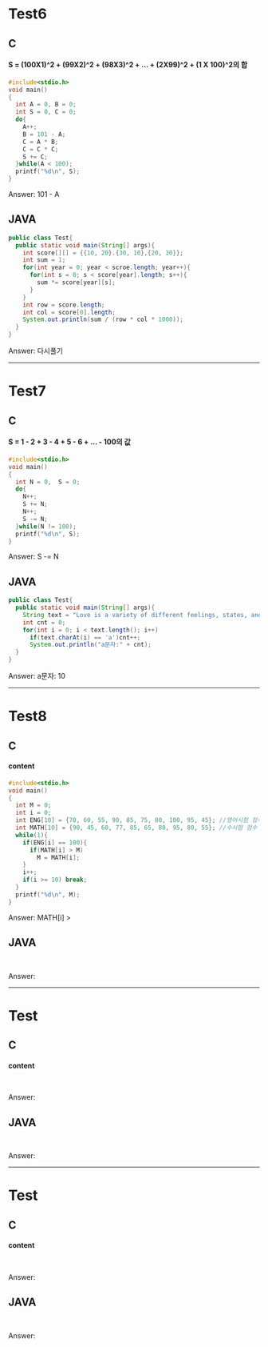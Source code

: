 # Test6
## C
#### S = (100X1)^2 + (99X2)^2 + (98X3)^2 + ... + (2X99)^2 + (1 X 100)^2의 합
```.c
#include<stdio.h>
void main()
{
  int A = 0, B = 0;
  int S = 0, C = 0;
  do{
    A++;
    B = 101 - A;
    C = A * B;
    C = C * C;
    S += C;
  }while(A < 100);
  printf("%d\n", S);
}
```
Answer: 101 - A
## JAVA
```.java
public class Test{
  public static void main(String[] args){
    int score[][] = {{10, 20}.{30, 10},{20, 30}};
    int sum = 1;
    for(int year = 0; year < scroe.length; year++){
      for(int s = 0; s < score[year].length; s++){
        sum *= score[year][s];
      }
    }
    int row = score.length;
    int col = score[0].length;
    System.out.println(sum / (row * col * 1000));
  }
}
```
Answer: 다시풀기

----
# Test7
## C
#### S = 1 - 2 + 3 - 4 + 5 - 6 + ... - 100의 값
```.c
#include<stdio.h>
void main()
{
  int N = 0,  S = 0;
  do{
    N++;
    S += N;
    N++;
    S -= N;
  }while(N != 100);
  printf("%d\n", S);
}
```
Answer: S -= N
## JAVA
```.java
public class Test{
  public static void main(String[] args){
    String text = "Love is a variety of different feelings, states, and" + "attitudes that ranges from interpersonal affection to pleasure.";
    int cnt = 0;
    for(int i = 0; i < text.length(); i++)
      if(text.charAt(i) == 'a')cnt++;
      System.out.println("a문자:" + cnt);
  }
}
```
Answer: a문자: 10

----
# Test8
## C
#### content
```.c
#include<stdio.h>
void main()
{
  int M = 0;
  int i = 0;
  int ENG[10] = {70, 60, 55, 90, 85, 75, 80, 100, 95, 45}; //영어시험 점수
  int MATH[10] = {90, 45, 60, 77, 85, 65, 80, 95, 80, 55}; //수시험 점수
  while(1){
    if(ENG[i] == 100){
      if(MATH[i] > M)
        M = MATH[i];
    }
    i++;
    if(i >= 10) break;
  }
  printf("%d\n", M);
}
```
Answer: MATH[i] >
## JAVA
```.java



```
Answer:

----
# Test
## C
#### content
```.c



```
Answer:
## JAVA
```.java



```
Answer:

----
# Test
## C
#### content
```.c



```
Answer:
## JAVA
```.java



```
Answer:
